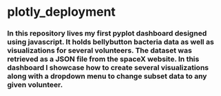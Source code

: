 # plotly_deployment
### In this repository lives my first pyplot dashboard designed using javascript. It holds bellybutton bacteria data as well as visualizations for several volunteers. The dataset was retrieved as a JSON file from the spaceX website. In this dashboard I showcase how to create several visualizations along with a dropdown menu to change subset data to any given volunteer.